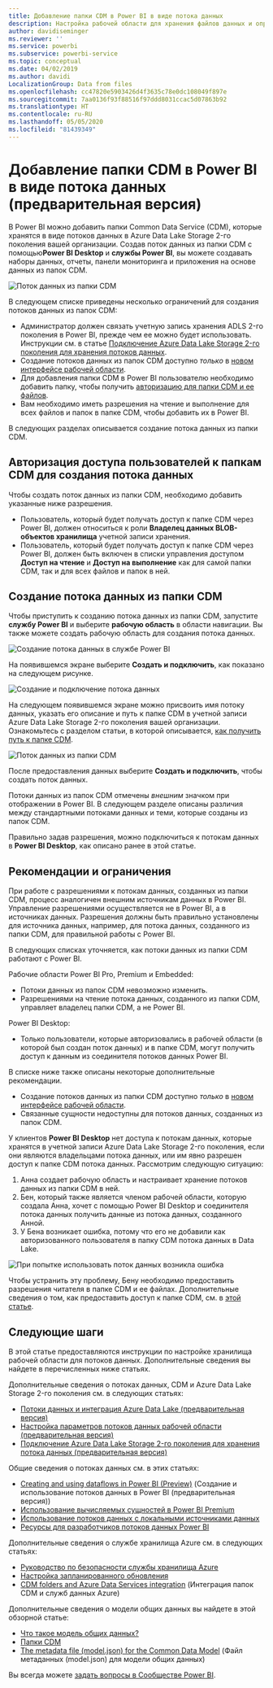 ```yaml
---
title: Добавление папки CDM в Power BI в виде потока данных
description: Настройка рабочей области для хранения файлов данных и определения потока данных в Azure Data Lake Storage 2-го поколения
author: davidiseminger
ms.reviewer: ''
ms.service: powerbi
ms.subservice: powerbi-service
ms.topic: conceptual
ms.date: 04/02/2019
ms.author: davidi
LocalizationGroup: Data from files
ms.openlocfilehash: cc47820e5903426d4f3635c78e0dc108049f897e
ms.sourcegitcommit: 7aa0136f93f88516f97ddd8031ccac5d07863b92
ms.translationtype: HT
ms.contentlocale: ru-RU
ms.lasthandoff: 05/05/2020
ms.locfileid: "81439349"
---
```

# <a name="add-a-cdm-folder-to-power-bi-as-a-dataflow-preview"></a>Добавление папки CDM в Power BI в виде потока данных (предварительная версия)

В Power BI можно добавить папки Common Data Service (CDM), которые хранятся в виде потоков данных в Azure Data Lake Storage 2-го поколения вашей организации. Создав поток данных из папки CDM с помощью**Power BI Desktop** и **службы Power BI**, вы можете создавать наборы данных, отчеты, панели мониторинга и приложения на основе данных из папок CDM.

![Поток данных из папки CDM](media/service-dataflows-add-cdm-folder/dataflow-from-cdm-folder_01.jpg)

В следующем списке приведены несколько ограничений для создания потоков данных из папок CDM:

* Администратор должен связать учетную запись хранения ADLS 2-го поколения в Power BI, прежде чем ее можно будет использовать. Инструкции см. в статье [Подключение Azure Data Lake Storage 2-го поколения для хранения потоков данных](service-dataflows-connect-azure-data-lake-storage-gen2.md).
* Создание потоков данных из папок CDM доступно *только* в [новом интерфейсе рабочей области](service-create-the-new-workspaces.md). 
* Для добавления папки CDM в Power BI пользователю необходимо добавить папку, чтобы получить [авторизацию для папки CDM и ее файлов](https://go.microsoft.com/fwlink/?linkid=2029121).
* Вам необходимо иметь разрешения на чтение и выполнение для всех файлов и папок в папке CDM, чтобы добавить их в Power BI.

В следующих разделах описывается создание потока данных из папки CDM.

## <a name="authorizing-users-for-cdm-folders-to-create-a-dataflow"></a>Авторизация доступа пользователей к папкам CDM для создания потока данных

Чтобы создать поток данных из папки CDM, необходимо добавить указанные ниже разрешения.
* Пользователь, который будет получать доступ к папке CDM через Power BI, должен относиться к роли **Владелец данных BLOB-объектов хранилища** учетной записи хранения.
* Пользователь, который будет получать доступ к папке CDM через Power BI, должен быть включен в списки управления доступом **Доступ на чтение** и **Доступ на выполнение** как для самой папки CDM, так и для всех файлов и папок в ней. 

## <a name="create-a-dataflow-from-a-cdm-folder"></a>Создание потока данных из папки CDM

Чтобы приступить к созданию потока данных из папки CDM, запустите **службу Power BI** и выберите **рабочую область** в области навигации. Вы также можете создать рабочую область для создания потока данных.

![Создание потока данных в службе Power BI](media/service-dataflows-add-cdm-folder/dataflow-from-cdm-folder_02.jpg)

На появившемся экране выберите **Создать и подключить**, как показано на следующем рисунке.

![Создание и подключение потока данных](media/service-dataflows-add-cdm-folder/dataflow-from-cdm-folder_03.jpg)

На следующем появившемся экране можно присвоить имя потоку данных, указать его описание и путь к папке CDM в учетной записи Azure Data Lake Storage 2-го поколения вашей организации. Ознакомьтесь с разделом статьи, в которой описывается, [как получить путь к папке CDM](service-dataflows-configure-workspace-storage-settings.md#get-the-uri-of-stored-dataflow-files). 

![Поток данных из папки CDM](media/service-dataflows-add-cdm-folder/dataflow-from-cdm-folder_01.jpg)

После предоставления данных выберите **Создать и подключить**, чтобы создать поток данных.

Потоки данных из папок CDM отмечены *внешним* значком при отображении в Power BI. В следующем разделе описаны различия между стандартными потоками данных и теми, которые созданы из папок CDM.

Правильно задав разрешения, можно подключиться к потокам данных в **Power BI Desktop**, как описано ранее в этой статье.


## <a name="considerations-and-limitations"></a>Рекомендации и ограничения

При работе с разрешениями к потокам данных, созданных из папки CDM, процесс аналогичен внешним источникам данных в Power BI. Управление разрешениями осуществляется не в Power BI, а в источниках данных. Разрешения должны быть правильно установлены для источника данных, например, для потока данных, созданного из папки CDM, для правильной работы с Power BI.

В следующих списках уточняется, как потоки данных из папки CDM работают с Power BI.

Рабочие области Power BI Pro, Premium и Embedded:
* Потоки данных из папок CDM невозможно изменить.
* Разрешениями на чтение потока данных, созданного из папки CDM, управляет владелец папки CDM, а не Power BI.

Power BI Desktop:
* Только пользователи, которые авторизовались в рабочей области (в которой был создан поток данных) и в папке CDM, могут получить доступ к данным из соединителя потоков данных Power BI.


В списке ниже также описаны некоторые дополнительные рекомендации.

* Создание потоков данных из папки CDM доступно *только* в [новом интерфейсе рабочей области](service-create-the-new-workspaces.md).
* Связанные сущности недоступны для потоков данных, созданных из папок CDM.


У клиентов **Power BI Desktop** нет доступа к потокам данных, которые хранятся в учетной записи Azure Data Lake Storage 2-го поколения, если они являются владельцами потока данных, или им явно разрешен доступ к папке CDM потока данных. Рассмотрим следующую ситуацию:

1.    Анна создает рабочую область и настраивает хранение потоков данных из папки CDM в ней.
2.    Бен, который также является членом рабочей области, которую создала Анна, хочет с помощью Power BI Desktop и соединителя потока данных получить данные из потока данных, созданного Анной.
3.    У Бена возникает ошибка, потому что его не добавили как авторизованного пользователя в папку CDM потока данных в Data Lake.

  ![При попытке использовать поток данных возникла ошибка](media/service-dataflows-configure-workspace-storage-settings/dataflow-storage-settings_08.jpg)

Чтобы устранить эту проблему, Бену необходимо предоставить разрешения читателя в папке CDM и ее файлах. Дополнительные сведения о том, как предоставить доступ к папке CDM, см. в [этой статье](https://go.microsoft.com/fwlink/?linkid=2029121).


## <a name="next-steps"></a>Следующие шаги

В этой статье предоставляются инструкции по настройке хранилища рабочей области для потоков данных. Дополнительные сведения вы найдете в перечисленных ниже статьях.

Дополнительные сведения о потоках данных, CDM и Azure Data Lake Storage 2-го поколения см. в следующих статьях:

* [Потоки данных и интеграция Azure Data Lake (предварительная версия)](service-dataflows-azure-data-lake-integration.md)
* [Настройка параметров потоков данных рабочей области (предварительная версия)](service-dataflows-configure-workspace-storage-settings.md)
* [Подключение Azure Data Lake Storage 2-го поколения для хранения потока данных (предварительная версия)](service-dataflows-connect-azure-data-lake-storage-gen2.md)

Общие сведения о потоках данных см. в этих статьях:

* [Creating and using dataflows in Power BI (Preview)](service-dataflows-create-use.md) (Создание и использование потоков данных в Power BI (предварительная версия))
* [Использование вычисляемых сущностей в Power BI Premium](service-dataflows-computed-entities-premium.md)
* [Использование потоков данных с локальными источниками данных](service-dataflows-on-premises-gateways.md)
* [Ресурсы для разработчиков потоков данных Power BI](service-dataflows-developer-resources.md)

Дополнительные сведения о службе хранилища Azure см. в следующих статьях:
* [Руководство по безопасности службы хранилища Azure](https://docs.microsoft.com/azure/storage/common/storage-security-guide)
* [Настройка запланированного обновления](refresh-scheduled-refresh.md)
* [CDM folders and Azure Data Services integration](https://aka.ms/cdmadstutorial) (Интеграция папок CDM и служб данных Azure)

Дополнительные сведения о модели общих данных вы найдете в этой обзорной статье:
* [Что такое модель общих данных?](https://docs.microsoft.com/powerapps/common-data-model/overview)
* [Папки CDM](https://go.microsoft.com/fwlink/?linkid=2045304)
* [The metadata file (model.json) for the Common Data Model](https://go.microsoft.com/fwlink/?linkid=2045521) (Файл метаданных (model.json) для модели общих данных)

Вы всегда можете [задать вопросы в Сообществе Power BI](https://community.powerbi.com/).

